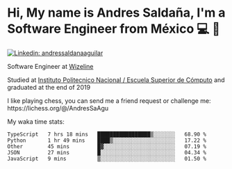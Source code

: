 # Hi, My name is Andres Saldaña, I'm a Software Engineer from México :computer: :boy:

[![Linkedin: andressaldanaaguilar](https://img.shields.io/badge/-andressaldanaaguilar-blue?style=flat-square&logo=Linkedin&logoColor=white&link=https://www.linkedin.com/in/thaianebraga/)](https://www.linkedin.com/in/andressaldanaaguilar)

<p>Software Engineer at <a href="https://www.wizeline.com/">Wizeline</a></p>
<p>Studied at <a href="https://en.wikipedia.org/wiki/ESCOM">Instituto Politecnico Nacional / Escuela Superior de Cómputo</a> and graduated at the end of 2019</p>
<p>I like playing chess, you can send me a friend request or challenge me: https://lichess.org/@/AndresSaAgu</p>

<p> My waka time stats: </p>

<!--START_SECTION:waka-->
```text
TypeScript   7 hrs 18 mins   █████████████████▒░░░░░░░   68.90 % 
Python       1 hr 49 mins    ████▒░░░░░░░░░░░░░░░░░░░░   17.22 % 
Other        45 mins         █▓░░░░░░░░░░░░░░░░░░░░░░░   07.19 % 
JSON         27 mins         █░░░░░░░░░░░░░░░░░░░░░░░░   04.34 % 
JavaScript   9 mins          ▒░░░░░░░░░░░░░░░░░░░░░░░░   01.50 % 
```
<!--END_SECTION:waka-->
